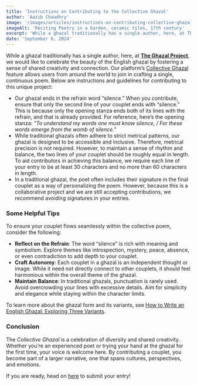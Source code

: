 ```yaml
---
title: 'Instructions on Contributing to the Collective Ghazal'
author: 'Aazib Chaudhry'
image: '/images/articles/instructions-on-contributing-collective-ghazal.png'
imageAlt: 'Reciting Poetry in a Garden, ceramic tiles, 17th century'
excerpt: 'While a ghazal traditionally has a single author, here, at The Ghazal Project, we would like to celebrate the beauty of the English ghazal by fostering a sense of shared creativity and connection. Our platform’s Collective Ghazal feature allows users from around the world to join in crafting a single, continuous poem.'
date: 'September 6, 2024'
---
```


While a ghazal traditionally has a single author, here, at **[The Ghazal Project](/)**, we would like to celebrate the beauty of the English ghazal by fostering a sense of shared creativity and connection. Our platform’s [Collective Ghazal](/collective-ghazal) feature allows users from around the world to join in crafting a single, continuous poem. Below are instructions and guidelines for contributing to this unique project:

- Our ghazal ends in the refrain word “silence.” When you contribute, ensure that only the second line of your couplet ends with “silence.” This is because only the opening stanza ends both of its lines with the refrain, and that is already provided. For reference, here’s the opening stanza: _“To understand my words one must know silence, / For these words emerge from the womb of silence.”_
- While traditional ghazals often adhere to strict metrical patterns, our ghazal is designed to be accessible and inclusive. Therefore, metrical precision is not required. However, to maintain a sense of rhythm and balance, the two lines of your couplet should be roughly equal in length. To aid contributors in achieving this balance, we require each line of your entry to be at least 30 characters and no more than 60 characters in length.
- In a traditional ghazal, the poet often includes their signature in the final couplet as a way of personalizing the poem. However, because this is a collaborative project and we are still accepting contributions, we recommend avoiding signatures in your entries.

### Some Helpful Tips

To ensure your couplet flows seamlessly within the collective poem, consider the following:

- **Reflect on the Refrain**: The word “silence” is rich with meaning and symbolism. Explore themes like introspection, mystery, peace, absence, or even contradiction to add depth to your couplet.
- **Craft Autonomy**: Each couplet in a ghazal is an independent thought or image. While it need not directly connect to other couplets, it should feel harmonious within the overall theme of the ghazal.
- **Maintain Balance**: In traditional ghazals, punctuation is rarely used. Avoid overcrowding your lines with excessive details. Aim for simplicity and elegance while staying within the character limits.

To learn more about the ghazal form and its variants, see [How to Write an English Ghazal: Exploring Three Variants](/articles/how-to-write-english-ghazal).

### Conclusion

The _Collective Ghazal_ is a celebration of diversity and shared creativity. Whether you’re an experienced poet or trying your hand at the ghazal for the first time, your voice is welcome here. By contributing a couplet, you become part of a larger narrative, one that spans cultures, perspectives, and emotions.

If you are ready, head on [here](/collective-ghazal?contributing=true) to submit your entry!
